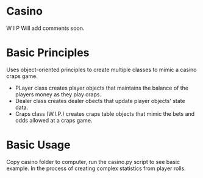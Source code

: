 # Casino
 W I P 
Will add comments soon.  

# Basic Principles
Uses object-oriented principles to create multiple classes to mimic a casino craps game.  
* PLayer class creates player objects that maintains the balance of the players money as they play craps.
* Dealer class creates dealer obects that update player objects' state data.
* Craps class (W.I.P.) creates craps table objects that mimic the bets and odds allowed at a craps game.

# Basic Usage
Copy casino folder to computer, run the casino.py script to see basic example.
In the process of creating complex statistics from player rolls. 
